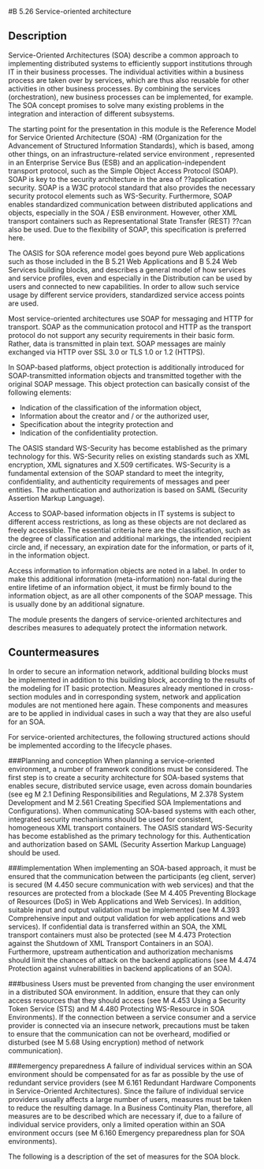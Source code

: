 #B 5.26 Service-oriented architecture
## Description 
Service-Oriented Architectures (SOA) describe a common approach to implementing distributed systems to efficiently support institutions through IT in their business processes. The individual activities within a business process are taken over by services, which are thus also reusable for other activities in other business processes. By combining the services (orchestration), new business processes can be implemented, for example. The SOA concept promises to solve many existing problems in the integration and interaction of different subsystems.

The starting point for the presentation in this module is the Reference Model for Service Oriented Architecture (SOA) -RM (Organization for the Advancement of Structured Information Standards), which is based, among other things, on an infrastructure-related service environment , represented in an Enterprise Service Bus (ESB) and an application-independent transport protocol, such as the Simple Object Access Protocol (SOAP). SOAP is key to the security architecture in the area of ??application security. SOAP is a W3C protocol standard that also provides the necessary security protocol elements such as WS-Security. Furthermore, SOAP enables standardized communication between distributed applications and objects, especially in the SOA / ESB environment. However, other XML transport containers such as Representational State Transfer (REST) ??can also be used. Due to the flexibility of SOAP, this specification is preferred here.

The OASIS for SOA reference model goes beyond pure Web applications such as those included in the B 5.21 Web Applications and B 5.24 Web Services building blocks, and describes a general model of how services and service profiles, even and especially in the Distribution can be used by users and connected to new capabilities. In order to allow such service usage by different service providers, standardized service access points are used.

Most service-oriented architectures use SOAP for messaging and HTTP for transport. SOAP as the communication protocol and HTTP as the transport protocol do not support any security requirements in their basic form. Rather, data is transmitted in plain text. SOAP messages are mainly exchanged via HTTP over SSL 3.0 or TLS 1.0 or 1.2 (HTTPS).

In SOAP-based platforms, object protection is additionally introduced for SOAP-transmitted information objects and transmitted together with the original SOAP message. This object protection can basically consist of the following elements:

* Indication  of the classification of the information object,
* Information about the creator and / or the authorized user,
* Specification   about the integrity protection and
* Indication  of the confidentiality protection.


The OASIS standard WS-Security has become established as the primary technology for this. WS-Security relies on existing standards such as XML encryption, XML signatures and X.509 certificates. WS-Security is a fundamental extension of the SOAP standard to meet the integrity, confidentiality, and authenticity requirements of messages and peer entities. The authentication and authorization is based on SAML (Security Assertion Markup Language).

Access to SOAP-based information objects in IT systems is subject to different access restrictions, as long as these objects are not declared as freely accessible. The essential criteria here are the classification, such as the degree of classification and additional markings, the intended recipient circle and, if necessary, an expiration date for the information, or parts of it, in the information object.

Access information to information objects are noted in a label. In order to make this additional information (meta-information) non-fatal during the entire lifetime of an information object, it must be firmly bound to the information object, as are all other components of the SOAP message. This is usually done by an additional signature.

The module presents the dangers of service-oriented architectures and describes measures to adequately protect the information network.



## Countermeasures 
In order to secure an information network, additional building blocks must be implemented in addition to this building block, according to the results of the modeling for IT basic protection. Measures already mentioned in cross-section modules and in corresponding system, network and application modules are not mentioned here again. These components and measures are to be applied in individual cases in such a way that they are also useful for an SOA.

For service-oriented architectures, the following structured actions should be implemented according to the lifecycle phases.



###Planning and conception
When planning a service-oriented environment, a number of framework conditions must be considered. The first step is to create a security architecture for SOA-based systems that enables secure, distributed service usage, even across domain boundaries (see eg M 2.1 Defining Responsibilities and Regulations, M  2.378 System Development and M 2.561 Creating Specified SOA Implementations and Configurations). When communicating SOA-based systems with each other, integrated security mechanisms should be used for consistent, homogeneous XML transport containers. The OASIS standard WS-Security has become established as the primary technology for this. Authentication and authorization based on SAML (Security Assertion Markup Language) should be used.



###implementation
When implementing an SOA-based approach, it must be ensured that the communication between the participants (eg client, server) is secured (M 4.450 secure communication with web services) and that the resources are protected from a blockade (See M 4.405 Preventing Blockage of Resources (DoS) in Web Applications and Web Services). In addition, suitable input and output validation must be implemented (see M 4.393 Comprehensive input and output validation for web applications and web services). If confidential data is transferred within an SOA, the XML transport containers must also be protected (see M 4.473 Protection against the Shutdown of XML Transport Containers in an SOA). Furthermore, upstream authentication and authorization mechanisms should limit the chances of attack on the backend applications (see M 4.474 Protection against vulnerabilities in backend applications of an SOA).



###business
Users must be prevented from changing the user environment in a distributed SOA environment. In addition, ensure that they can only access resources that they should access (see M 4.453 Using a Security Token Service (STS) and M 4.480 Protecting WS-Resource in SOA Environments). If the connection between a service consumer and a service provider is connected via an insecure network, precautions must be taken to ensure that the communication can not be overheard, modified or disturbed (see M 5.68 Using encryption) method of network communication).



###emergency preparedness
A failure of individual services within an SOA environment should be compensated for as far as possible by the use of redundant service providers (see M 6.161 Redundant Hardware Components in Service-Oriented Architectures). Since the failure of individual service providers usually affects a large number of users, measures must be taken to reduce the resulting damage. In a Business Continuity Plan, therefore, all measures are to be described which are necessary if, due to a failure of individual service providers, only a limited operation within an SOA environment occurs (see M 6.160 Emergency preparedness plan for SOA environments).

The following is a description of the set of measures for the SOA block.



